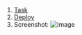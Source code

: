 1. [Task](https://github.com/rolling-scopes-school/tasks/blob/master/tasks/plants/plants.md)
2. [Deploy](https://rolling-scopes-school.github.io/nvalkovich-JSFEPRESCHOOL2022Q4/plants/)
3. Screenshot:
![image](https://user-images.githubusercontent.com/105563182/211209951-b9dd86ba-3efe-407a-9976-2aa26352d87c.png)

